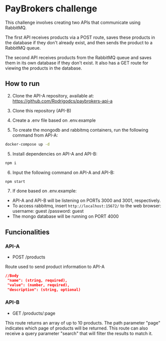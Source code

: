 # PayBrokers challenge

This challenge involves creating two APIs that communicate using RabbitMQ.

The first API receives products via a POST route, saves these products in the database if they don't already exist, and then sends the product to a RabbitMQ queue.

The second API receives products from the RabbitMQ queue and saves them in its own database if they don't exist. It also has a GET route for viewing the products in the database.

## How to run

2. Clone the API-A repository, available at: https://github.com/Rodrigodcs/paybrokers-api-a

1. Clone this repository (API-B)

3. Create a .env file based on .env.example

4. To create the mongodb and rabbitmq containers, run the following command from API-A:
```bash
docker-compose up -d
```

5. Install dependencies on API-A and API-B:
```bash
npm i
```

6. Input the following command on API-A and API-B:
```bash
npm start
```
7. If done based on .env.example:
 - API-A and API-B will be listening on PORTs 3000 and 3001, respectively.
 - To access rabbitmq, insert `http://localhost:15672/` to the web browser: username: guest /password: guest
 - The mongo database will be running on PORT 4000

## Funcionalities

### API-A
 - POST /products

 Route used to send product information to API-A
 
 ```json
//Body
  "name": (string, required),
  "value": (number, required),
  "description": (string, optional)
```

### API-B
 - GET /products/:page

This route returns an array of up to 10 products.
The path parameter "page" indicates which page of products will be returned.
This route can also receive a query parameter "search" that will filter the results to match it.